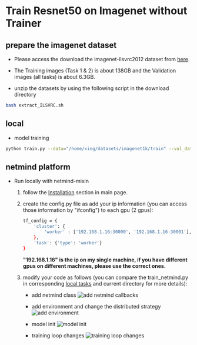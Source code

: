 # Train Resnet50 on Imagenet without Trainer
## prepare the imagenet dataset

* Please access the download the imagenet-ilsvrc2012 dataset from [here](https://image-net.org/index.php).

* The Training images (Task 1 & 2) is about 138GB and the  Validation images (all tasks) is about 6.3GB.

* unzip the datasets by using the following script in the download directory
```bash
bash extract_ILSVRC.sh
```

## local

* model training
```bash
python train.py --data="/home/xing/datasets/imagenet1k/train" --val_data="/home/xing/datasets/imagenet1k/val"
```

## netmind platform
* Run locally with netmind-mixin
    1. follow the [Installation](https://github.com/protagolabs/Netmind-examples/tree/main) section in main page.

    2. create the config.py file as add your ip information (you can access those information by "ifconfig") to each gpu (2 gpus):
        ```bash
        tf_config = {
            'cluster': {
                'worker' : ['192.168.1.16:30000', '192.168.1.16:30001'],
            },
            'task': {'type': 'worker'}
        }
        ```
        **"192.168.1.16" is the ip on my single machine, if you have different gpus on different machines, please use the correct ones.**

    3. modify your code as follows (you can compare the train_netmind.py in corresponding [local tasks](https://github.com/protagolabs/Netmind-examples/tree/main/tensorflow/local) and current directory for more details):

        * add netmind class
            ![add netmind callbacks](imgs/Screenshot-2022-09-12-103929.jpg)

        * add environment and change the distributed strategy
            ![add environment](imgs/Screenshot-2022-09-12-104011.jpg)

        * model init
            ![model init](imgs/Screenshot-2022-09-12-104420.jpg)

        * training loop changes
            ![training loop changes](imgs/Screenshot-2022-09-12-104918.jpg)
        




        








